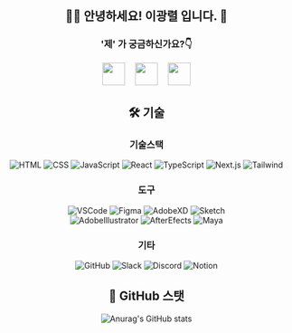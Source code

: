 <div align=center>

## 🙋‍♂️ 안녕하세요! 이광렬 입니다. 🐶 

### '제' 가 궁금하신가요?👇
<span><a href="https://www.notion.so/yedol1/46fd649857804ec49feee9e468ba2348" target="_blank" alt="이광렬 노션페이지로 이동"><img src="https://noticon-static.tammolo.com/dgggcrkxq/image/upload/v1570106347/noticon/hx52ypkqqdzjdvd8iaid.svg" width='40' height='40'></a></span>
 <span><a href="https://www.instagram.com/10_2pang/" target="_blank" alt="이광렬 인스타그램으로 이동"><img src="https://noticon-static.tammolo.com/dgggcrkxq/image/upload/v1567008788/noticon/bqjhb6xvljt9viccy6lh.png"  width='40' height='40'></a></span>
 <span><a href="mailto:yedol1@naver.com" target="_blank" alt="이광렬에게 메일작성하는 페이지로 이동"><img src="https://noticon-static.tammolo.com/dgggcrkxq/image/upload/v1567061475/noticon/tnz5tvci1qdslmibbp14.png"  width='40' height='40'></a></span>
## 🛠 기술
### 기술스택
![HTML](https://img.shields.io/badge/HTML-E34F26?style=flat-square&logo=HTML5&logoColor=white)
![CSS](https://img.shields.io/badge/CSS-1572B6?style=flat-square&logo=CSS3&logoColor=white)
![JavaScript](https://img.shields.io/badge/JavaScript-F7DF1E?style=flat-square&logo=JavaScript&logoColor=white)
![React](https://img.shields.io/badge/React-61DAFB?style=flat-square&logo=React&logoColor=white)
![TypeScript](https://img.shields.io/badge/TypeScript-3178C6?style=flat-square&logo=TypeScript&logoColor=white)
![Next.js](https://img.shields.io/badge/Next.js-000000?style=flat-square&logo=Next.js&logoColor=white)
![Tailwind](https://img.shields.io/badge/Tailwind-06B6D4?style=flat-square&logo=tailwindcss&logoColor=white)
<br>
### 도구
![VSCode](https://img.shields.io/badge/VSCode-007ACC?style=flat-square&logo=Visualstudiocode&logoColor=white)
![Figma](https://img.shields.io/badge/Figma-F24E1E?style=flat-square&logo=figma&logoColor=white)
![AdobeXD](https://img.shields.io/badge/Adobe%20XD-FF61F6?style=flat-square&logo=adobexd&logoColor=white)
![Sketch](https://img.shields.io/badge/Sketch-F7B500?style=flat-square&logo=Sketch&logoColor=white)
<br>
![AdobeIllustrator](https://img.shields.io/badge/AdobeIllustrator-FF9A00?style=flat-square&logo=AdobeIllustrator&logoColor=white)
![AfterEfects](https://img.shields.io/badge/AfterEfects-9999FF?style=flat-square&logo=AdobeAfterEffects&logoColor=white)
![Maya](https://img.shields.io/badge/Maya-0696D7?style=flat-square&logo=autodesk&logoColor=white)
<br/>
### 기타
![GitHub](https://img.shields.io/badge/GitHub-181717?style=flat-square&logo=GitHub&logoColor=white)
![Slack](https://img.shields.io/badge/Slack-4A154B?style=flat-square&logo=Slack&logoColor=white)
![Discord](https://img.shields.io/badge/Discord-5865F2?style=flat-square&logo=Discord&logoColor=white)
![Notion](https://img.shields.io/badge/Notion-000000?style=flat-square&logo=Notion&logoColor=white)
<br/>
## 🌱 GitHub 스탯

  ![Anurag's GitHub stats](https://github-readme-stats.vercel.app/api?username=yedol1&hide_border=true&show_icons=true&include_all_commits=true&count_private=true&line_height=24&text_color=ffffff&icon_color=ffffff&bg_color=0,fd1d1d,e1306c,c13584,833ab4&title_color=ffffff)

